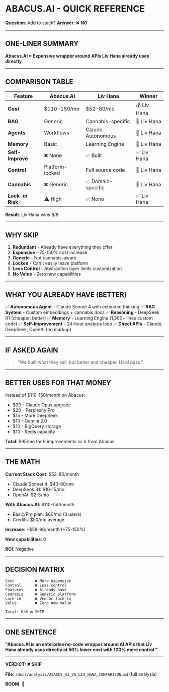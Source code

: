 <!-- Optimized: 2025-10-06 -->
<!-- RPM: 1.6.2.1.1.6.2.1_ABACUS_AI_QUICK_REFERENCE_20251006 -->
<!-- Session: E2E RPM DNA Application -->
<!-- AOM: RND (Reggie & Dro) -->
<!-- COI: TECHNOLOGY -->
<!-- RPM: HIGH -->
<!-- ACTION: BUILD -->

# ABACUS.AI - QUICK REFERENCE

**Question**: Add to stack?
**Answer**: ❌ **NO**

---

## ONE-LINER SUMMARY

**Abacus.AI = Expensive wrapper around APIs Liv Hana already uses directly**

---

## COMPARISON TABLE

| Feature | Abacus.AI | Liv Hana | Winner |
|---------|-----------|----------|--------|
| **Cost** | $110-150/mo | $52-80/mo | 💰 Liv Hana |
| **RAG** | Generic | Cannabis-specific | 🌿 Liv Hana |
| **Agents** | Workflows | Claude Autonomous | 🤖 Liv Hana |
| **Memory** | Basic | Learning Engine | 🧠 Liv Hana |
| **Self-Improve** | ❌ None | ✅ Built | ✅ Liv Hana |
| **Control** | Platform-locked | Full source code | 🔧 Liv Hana |
| **Cannabis** | ❌ Generic | ✅ Domain-specific | 🐆 Liv Hana |
| **Lock-in Risk** | ⚠️ High | ✅ None | ✅ Liv Hana |

**Result**: Liv Hana wins 8/8

---

## WHY SKIP

1. **Redundant** - Already have everything they offer
2. **Expensive** - 75-150% cost increase
3. **Generic** - Not cannabis-aware
4. **Locked** - Can't easily leave platform
5. **Less Control** - Abstraction layer limits customization
6. **No Value** - Zero new capabilities

---

## WHAT YOU ALREADY HAVE (BETTER)

✅ **Autonomous Agent** - Claude Sonnet 4 with extended thinking
✅ **RAG System** - Custom embeddings + cannabis docs
✅ **Reasoning** - DeepSeek R1 (cheaper, better)
✅ **Memory** - Learning Engine (1,300+ lines custom code)
✅ **Self-Improvement** - 24-hour analysis loop
✅ **Direct APIs** - Claude, DeepSeek, OpenAI (no markup)

---

## IF ASKED AGAIN

> "We built what they sell, but better and cheaper. Hard pass."

---

## BETTER USES FOR THAT MONEY

Instead of $110-150/month on Abacus:

- $30 - Claude Opus upgrade
- $20 - Perplexity Pro
- $15 - More DeepSeek
- $10 - Gemini 2.0
- $10 - BigQuery storage
- $10 - Redis capacity

**Total**: $95/mo for 6 improvements vs 0 from Abacus

---

## THE MATH

**Current Stack Cost**: $52-80/month
- Claude Sonnet 4: $40-60/mo
- DeepSeek R1: $10-15/mo
- OpenAI: $2-5/mo

**With Abacus.AI**: $110-150/month
- Basic/Pro plan: $60/mo (3 users)
- Credits: $50/mo average

**Increase**: +$58-98/month (+75-150%)

**New capabilities**: 0

**ROI**: Negative

---

## DECISION MATRIX

```
Cost         ❌ More expensive
Control      ❌ Less control
Features     ❌ Already have
Cannabis     ❌ Generic platform
Lock-in      ❌ Vendor lock-in
Value        ❌ Zero new value

Total: 0/6 ❌ SKIP
```

---

## ONE SENTENCE

**"Abacus.AI is an enterprise no-code wrapper around AI APIs that Liv Hana already uses directly at 50% lower cost with 100% more control."**

---

**VERDICT: ❌ SKIP**

**File**: `/docs/analysis/ABACUS_AI_VS_LIV_HANA_COMPARISON.md` (full analysis)

**BOOM.** 🐆

